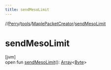 ```yaml
---
title: sendMesoLimit
---
```

//[Perry](../../../index.html)/[tools](../index.html)/[MaplePacketCreator](index.html)/[sendMesoLimit](send-meso-limit.html)



# sendMesoLimit



[jvm]\
open fun [sendMesoLimit](send-meso-limit.html)(): [Array](https://kotlinlang.org/api/latest/jvm/stdlib/kotlin/-array/index.html)<[Byte](https://kotlinlang.org/api/latest/jvm/stdlib/kotlin/-byte/index.html)>




